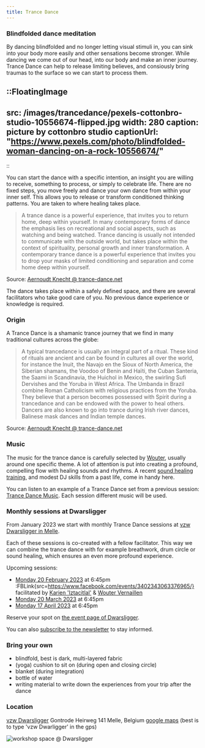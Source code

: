 ```yaml
---
title: Trance Dance
---
```


### Blindfolded dance meditation

By dancing blindfolded and no longer letting visual stimuli in, you can sink into your body more easily and other sensations become stronger. 
While dancing we come out of our head, into our body and make an inner journey. Trance Dance can help to release limiting believes, and consiously bring traumas to the surface so we can start to process them.

::FloatingImage
---
src: /images/trancedance/pexels-cottonbro-studio-10556674-flipped.jpg
width: 280
caption: picture by cottonbro studio
captionUrl: "https://www.pexels.com/photo/blindfolded-woman-dancing-on-a-rock-10556674/"
---
::

You can start the dance with a specific intention, an insight you are willing to receive, something to process, or simply to celebrate life.
There are no fixed steps, you move freely and dance your own dance from within your inner self. 
This allows you to release or transform conditioned thinking patterns.
You are taken to where healing takes place.

> A trance dance is a powerful experience, that invites you to return home, deep within yourself. In many contemporary forms of dance the emphasis lies on recreational and social aspects, such as watching and being watched.
Trance dancing is usually not intended to communicate with the outside world, but takes place within the context of spirituality, personal growth and inner transformation. A contemporary trance dance is a powerful experience that invites you to drop your masks of limited conditioning and separation and come home deep within yourself.

Source: [Aernoudt Knecht @ trance-dance.net](https://trance-dance.net/what-is-trance-dance/)

The dance takes place within a safely defined space, and there are several facilitators who take good care of you.
No previous dance experience or knowledge is required.

### Origin

A Trance Dance is a shamanic trance journey that we find in many traditional cultures across the globe:

> A typical trancedance is usually an integral part of a ritual. These kind of rituals are ancient and can be found in cultures all over the world, for instance the Inuit, the Navajo en the Sioux of North America, the Siberian shamans, the Voodoo of Benin and Haïti, the Cuban Santeria, the Saami in Scandinavia, the Huichol in Mexico, the swirling Sufi Dervishes and the Yoruba in West Africa. The Umbanda in Brazil combine Roman Catholicism with religious practices from the Yoruba. They believe that a person becomes possessed with Spirit during a trancedance and can be endowed with the power to heal others. Dancers are also known to go into trance during Irish river dances, Balinese mask dances and Indian temple dances.

Source: [Aernoudt Knecht @ trance-dance.net](https://trance-dance.net/what-is-trance-dance/)

### Music

The music for the trance dance is carefully selected by [Wouter](/en/about), usually around one specific theme. A lot of attention is put into creating a profound, compelling flow with healing sounds and rhythms.
A recent [sound healing training](https://www.akasharetreatcenter.com/soundhealing-training), and modest DJ skills from a past life, come in handy here.

You can listen to an example of a Trance Dance set from a previous session: [Trance Dance Music](/en/news/trancedancemusic).
Each session different music will be used.

### Monthly sessions at Dwarsligger

From January 2023 we start with monthly Trance Dance sessions at [vzw Dwarsligger in Melle](https://www.dwarsligger33.com/).

Each of these sessions is co-created with a fellow facilitator.
This way we can combine the trance dance with for example breathwork, drum circle or sound healing, which ensures an even more profound experience.

Upcoming sessions:

  * [Monday 20 February 2023](https://www.dwarsligger33.com/event-details/trancedans-2) at 6:45pm :FBLink{src=https://www.facebook.com/events/3402343063376965/}
  facilitated by [Karien 'Iztacitlal'](https://www.shamanour.be/autobiografie) & [Wouter Vernaillen](/en/about)
  * [Monday 20 March 2023](https://www.dwarsligger33.com/event-details/trancedans-3) at 6:45pm
  * [Monday 17 April 2023](https://www.dwarsligger33.com/event-details/trancedans-4) at 6:45pm

Reserve your spot on [the event page of Dwarsligger](https://en.dwarsligger33.com/agenda).

You can also [subscribe to the newsletter](/en/news) to stay informed.

### Bring your own
* blindfold, best is dark, multi-layered fabric
* (yoga) cushion to sit on (during open and closing circle)
* blanket (during integration)
* bottle of water
* writing material to write down the experiences from your trip after the dance

### Location
[vzw Dwarsligger](https://www.dwarsligger33.com/)
Gontrode Heirweg 141
Melle, Belgium
[google maps](https://goo.gl/maps/MnNE7r2AvZPsRXsK9)
(best is to type 'vzw Dwarligger' in the gps)

![workshop space @ Dwarsligger](/images/trancedance/dwarsligger.jpg)
